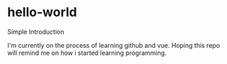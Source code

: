 # hello-world

Simple Introduction

I'm currently on the process of learning github and vue. Hoping this repo will remind me on how i started learning programming.

